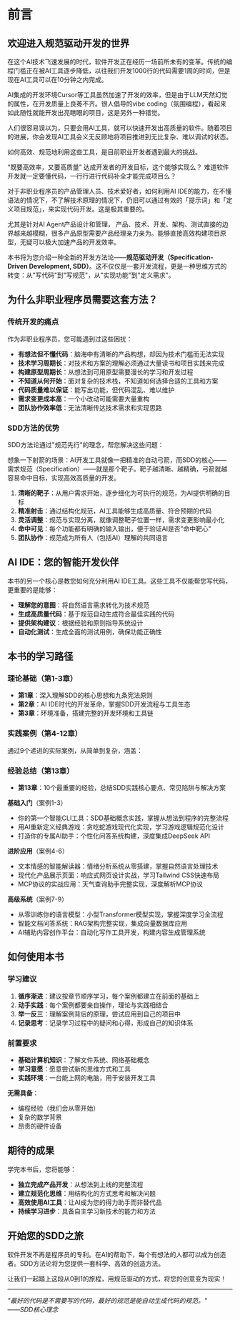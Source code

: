 # 前言

## 欢迎进入规范驱动开发的世界

在这个AI技术飞速发展的时代，软件开发正在经历一场前所未有的变革。传统的编程门槛正在被AI工具逐步降低，以往我们开发1000行的代码需要1周的时间，但是现在AI工具可以在10分钟之内完成。

AI集成的开发环境Cursor等工具虽然加速了开发的效率，但是由于LLM天然幻觉的属性，在开发质量上良莠不齐。很人倡导的vibe coding（氛围编程），看起来如此随性就能开发出亮瞎眼的项目，这是另外一种错觉。

人们很容易误以为，只要会用AI工具，就可以快速开发出高质量的软件。随着项目的进展，你会发现AI工具会义无反顾地将项目推进到无比复杂、难以调试的状态。

如何高效、规范地利用这些工具，是目前职业开发者遇到最大的挑战。

“既要高效率，又要高质量” 达成开发者的开发目标，这个能够实现么？
难道软件开发就一定要懂代码，一行行进行代码补全才能完成项目么？

对于非职业程序员的产品管理人员、技术爱好者，如何利用AI IDE的能力，在不懂语法的情况下，不了解技术原理的情况下，仍旧可以通过有效的「提示词」和「定义项目规范」，来实现代码开发。这是极其重要的。

尤其是针对AI Agent产品设计和管理， 产品、技术、开发、架构、测试直接的边界越来越模糊，很多产品原型需要产品经理亲力亲为。能够直接高效构建项目原型，无疑可以极大加速产品的开发效率。

本书将为您介绍一种全新的开发方法论——**规范驱动开发（Specification-Driven Development, SDD）**。这不仅仅是一套开发流程，更是一种思维方式的转变：从"写代码"到"写规范"，从"实现功能"到"定义需求"。

## 为什么非职业程序员需要这套方法？

### 传统开发的痛点

作为非职业程序员，您可能遇到过这些困扰：

- **有想法但不懂代码**：脑海中有清晰的产品构想，却因为技术门槛而无法实现
- **技术学习周期长**：对技术和方案的理解必须通过大量读书和项目实践来完成
- **构建原型周期长**：从想法到可用原型需要漫长的学习和开发过程
- **不知道从何开始**：面对复杂的技术栈，不知道如何选择合适的工具和方案
- **代码质量难以保证**：能写出功能，但代码混乱、难以维护
- **需求变更成本高**：一个小改动可能需要大量重构
- **团队协作效率低**：无法清晰传达技术需求和实现思路

### SDD方法的优势

SDD方法论通过"规范先行"的理念，帮您解决这些问题：

想象一下射箭的场景：AI开发工具就像一把精准的自动弓箭，而SDD的核心——需求规范（Specification）——就是那个靶子。靶子越清晰、越精确，弓箭就越容易命中目标，实现高效高质量的开发。

1. **清晰的靶子**：从用户需求开始，逐步细化为可执行的规范，为AI提供明确的目标
2. **精准射击**：通过结构化规范，AI工具能够生成高质量、符合预期的代码
3. **灵活调整**：规范与实现分离，就像调整靶子位置一样，需求变更影响最小化
4. **命中可见**：每个功能都有明确的输入输出，便于验证AI是否"命中靶心"
5. **团队协作**：规范成为所有人（包括AI）理解的共同语言

## AI IDE：您的智能开发伙伴

本书的另一个核心是教您如何充分利用AI IDE工具。这些工具不仅能帮您写代码，更重要的是能够：

- **理解您的意图**：将自然语言需求转化为技术规范
- **生成高质量代码**：基于规范自动生成符合最佳实践的代码
- **提供架构建议**：根据经验和原则指导系统设计
- **自动化测试**：生成全面的测试用例，确保功能正确性

## 本书的学习路径

### 理论基础（第1-3章）
- **第1章**：深入理解SDD的核心思想和九条宪法原则
- **第2章**：AI IDE时代的开发革命，掌握SDD开发流程与工具生态
- **第3章**：环境准备，搭建完整的开发环境和工具链

### 实践案例（第4-12章）
通过9个递进的实际案例，从简单到复杂，涵盖：

### 经验总结（第13章）
- **第13章**：10个最重要的经验，总结SDD实践核心要点、常见陷阱与解决方案

**基础入门**（案例1-3）
- 你的第一个智能CLI工具：SDD基础概念实践，掌握从想法到程序的完整流程
- 用AI重新定义经典游戏：贪吃蛇游戏现代化实现，学习游戏逻辑规范化设计
- 打造你的专属AI助手：个性化问答系统构建，深度集成DeepSeek API

**进阶应用**（案例4-6）
- 文本情感的智能解读器：情绪分析系统从零搭建，掌握自然语言处理技术
- 现代化产品展示页面：响应式网页设计实战，学习Tailwind CSS快速布局
- MCP协议的实战应用：天气查询助手完整实现，深度解析MCP协议

**高级系统**（案例7-9）
- 从零训练你的语言模型：小型Transformer模型实现，掌握深度学习全流程
- 智能文档问答系统：RAG架构完整实现，集成向量数据库应用
- AI辅助内容创作平台：自动化写作工具开发，构建内容生成管理系统

## 如何使用本书

### 学习建议

1. **循序渐进**：建议按章节顺序学习，每个案例都建立在前面的基础上
2. **动手实践**：每个案例都要亲自操作，理论与实践相结合
3. **举一反三**：理解案例背后的原理，尝试应用到自己的项目中
4. **记录思考**：记录学习过程中的疑问和心得，形成自己的知识体系

### 前置要求

- **基础计算机知识**：了解文件系统、网络基础概念
- **学习意愿**：愿意尝试新的思维方式和工具
- **实践环境**：一台能上网的电脑，用于安装开发工具

**无需具备**：
- 编程经验（我们会从零开始）
- 复杂的数学背景
- 昂贵的硬件设备

## 期待的成果

学完本书后，您将能够：

- **独立完成产品开发**：从想法到上线的完整流程
- **建立规范化思维**：用结构化的方式思考和解决问题
- **高效使用AI工具**：让AI成为您的得力助手而非替代品
- **持续学习进步**：具备自主学习新技术的能力和方法

## 开始您的SDD之旅

软件开发不再是程序员的专利。在AI的帮助下，每个有想法的人都可以成为创造者。SDD方法论将为您提供一套科学、高效的创造方法。

让我们一起踏上这段从0到1的旅程，用规范驱动的方式，将您的创意变为现实！

---

*"最好的代码是不需要写的代码，最好的规范是能自动生成代码的规范。"*  
*——SDD核心理念*